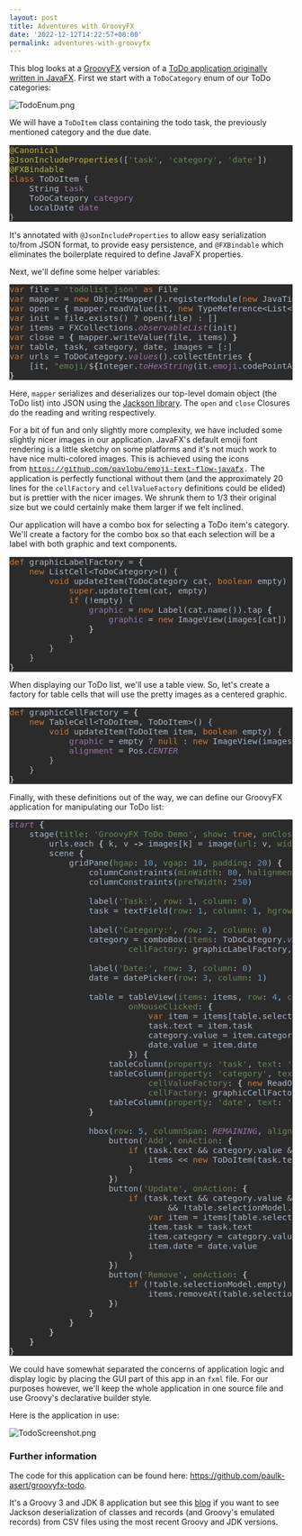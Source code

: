 ```yaml
---
layout: post
title: Adventures with GroovyFX
date: '2022-12-12T14:22:57+00:00'
permalink: adventures-with-groovyfx
---
```

<p>This blog looks at a <a href="http://groovyfx.org/" target="_blank">GroovyFX</a> version of a <a href="https://donraab.medium.com/my-weird-and-wonderful-first-adventures-with-javafx-6efe3b1923c8" target="_blank">ToDo application originally written in JavaFX</a>. First we start with a <code>ToDoCategory</code> enum of our ToDo categories:</p><p><img src="https://blogs.apache.org/groovy/mediaresource/453d4f49-c4f0-4f77-977e-863d2f8c47d2" alt="TodoEnum.png"></p>


<p>We will have a <code>ToDoItem</code> class containing the todo task, the previously mentioned category and the due date.</p><pre style="background-color:#2b2b2b;color:#a9b7c6;font-family:'JetBrains Mono',monospace;font-size:11pt;"><span style="color:#bbb529;">@Canonical<br></span><span style="color:#bbb529;">@JsonIncludeProperties</span>([<span style="color:#6a8759;">'task'</span>, <span style="color:#6a8759;">'category'</span>, <span style="color:#6a8759;">'date'</span>])<br><span style="color:#bbb529;">@FXBindable<br></span><span style="color:#cc7832;">class </span>ToDoItem {<br>    String <span style="color:#9876aa;">task<br></span><span style="color:#9876aa;">    </span>ToDoCategory <span style="color:#9876aa;">category<br></span><span style="color:#9876aa;">    </span>LocalDate <span style="color:#9876aa;">date<br></span>}<br></pre>

<p>It's annotated with <code>@JsonIncludeProperties</code> to allow easy serialization to/from JSON format, to provide easy persistence, and <code>@FXBindable</code>&nbsp;which eliminates the boilerplate required to define JavaFX properties.</p>
<p>Next, we'll define some helper variables:</p>
<pre style="background-color:#2b2b2b;color:#a9b7c6;font-family:'JetBrains Mono',monospace;font-size:11pt;"><span style="color:#cc7832;">var </span>file = <span style="color:#6a8759;">'todolist.json' </span><span style="color:#cc7832;">as </span>File<br><span style="color:#cc7832;">var </span>mapper = <span style="color:#cc7832;">new </span>ObjectMapper().registerModule(<span style="color:#cc7832;">new </span>JavaTimeModule())<br><span style="color:#cc7832;">var </span>open = <span style="font-weight:bold;">{ </span>mapper.readValue(it, <span style="color:#cc7832;">new </span>TypeReference&lt;List&lt;ToDoItem&gt;&gt;() {}) <span style="font-weight:bold;">}<br></span><span style="color:#cc7832;">var </span>init = file.exists() ? open(file) : []<br><span style="color:#cc7832;">var </span>items = FXCollections.<span style="color:#9876aa;font-style:italic;">observableList</span>(init)<br><span style="color:#cc7832;">var </span>close = <span style="font-weight:bold;">{ </span>mapper.writeValue(file, items) <span style="font-weight:bold;">}<br></span><span style="color:#cc7832;">var </span>table, task, category, date, images = [:]<br><span style="color:#cc7832;">var </span>urls = ToDoCategory.<span style="color:#9876aa;font-style:italic;">values</span>().collectEntries <span style="font-weight:bold;">{<br></span><span style="font-weight:bold;">    </span>[it, <span style="color:#6a8759;">"emoji/</span>$<span style="font-weight:bold;">{</span>Integer.<span style="color:#9876aa;font-style:italic;">toHexString</span>(it.<span style="color:#9876aa;">emoji</span>.codePointAt(<span style="color:#6897bb;">0</span>))<span style="font-weight:bold;">}</span><span style="color:#6a8759;">.png"</span>]<br><span style="font-weight:bold;">}<br></span></pre>

<p>Here, <code>mapper</code> serializes and deserializes our top-level domain object (the ToDo list) into JSON using the <a href="https://github.com/FasterXML/jackson" target="_blank">Jackson library</a>. The&nbsp;<code>open</code> and <code>close</code>&nbsp;Closures do the reading and writing respectively.
</p>
<p>For a bit of fun and only slightly more complexity, we have included some slightly nicer images in our application. JavaFX's default emoji font rendering is a little sketchy on some platforms and it's not much work to have nice multi-colored images. This is achieved using the icons from&nbsp;<span style="background-color: rgb(245, 245, 245); color: rgb(51, 51, 51); font-family: Menlo, Monaco, Consolas, &quot;Courier New&quot;, monospace; font-size: 13px;"><a href="https://github.com/pavlobu/emoji-text-flow-javafx" target="_blank">https://github.com/pavlobu/emoji-text-flow-javafx</a>.</span>&nbsp;The application is perfectly functional without them (and the approximately 20 lines for the&nbsp;<code>cellFactory</code> and <code>cellValueFactory</code> definitions could be elided) but is prettier with the nicer images. We shrunk them to 1/3 their original size but we could certainly make them larger if we felt inclined.</p>
<p>Our application will have a combo box for selecting a ToDo item's category. We'll create a factory for the combo box so that each selection will be a label with both graphic and text components.</p>

<pre style="background-color:#2b2b2b;color:#a9b7c6;font-family:'JetBrains Mono',monospace;font-size:11pt;"><span style="color:#cc7832;">def </span>graphicLabelFactory = <span style="font-weight:bold;">{<br></span><span style="font-weight:bold;">    </span><span style="color:#cc7832;">new </span>ListCell&lt;ToDoCategory&gt;() {<br>        <span style="color:#cc7832;">void </span>updateItem(ToDoCategory cat, <span style="color:#cc7832;">boolean </span>empty) {<br>            <span style="color:#cc7832;">super</span>.updateItem(cat, empty)<br>            <span style="color:#cc7832;">if </span>(!empty) {<br>                <span style="color:#9876aa;">graphic </span>= <span style="color:#cc7832;">new </span>Label(cat.name()).tap <span style="font-weight:bold;">{<br></span><span style="font-weight:bold;">                    </span><span style="color:#9876aa;">graphic </span>= <span style="color:#cc7832;">new </span>ImageView(images[cat])<br>                <span style="font-weight:bold;">}<br></span><span style="font-weight:bold;">            </span>}<br>        }<br>    }<br><span style="font-weight:bold;">}<br></span></pre>

<p>When displaying our ToDo list, we'll use a table view. So, let's create a factory for table cells that will use the pretty images as a centered graphic.</p>

<pre style="background-color:#2b2b2b;color:#a9b7c6;font-family:'JetBrains Mono',monospace;font-size:11pt;"><span style="color:#cc7832;">def </span>graphicCellFactory = <span style="font-weight:bold;">{<br></span><span style="font-weight:bold;">    </span><span style="color:#cc7832;">new </span>TableCell&lt;ToDoItem, ToDoItem&gt;() {<br>        <span style="color:#cc7832;">void </span>updateItem(ToDoItem item, <span style="color:#cc7832;">boolean </span>empty) {<br>            <span style="color:#9876aa;">graphic </span>= empty ? <span style="color:#cc7832;">null </span>: <span style="color:#cc7832;">new </span>ImageView(images[item.<span style="color:#9876aa;">category</span>])<br>            <span style="color:#9876aa;">alignment </span>= Pos.<span style="color:#9876aa;font-style:italic;">CENTER<br></span><span style="color:#9876aa;font-style:italic;">        </span>}<br>    }<br><span style="font-weight:bold;">}<br></span></pre>

<p>Finally, with these definitions out of the way, we can define our GroovyFX application for manipulating our ToDo list:</p><pre style="background-color:#2b2b2b;color:#a9b7c6;font-family:'JetBrains Mono',monospace;font-size:11pt;"><span style="color:#9876aa;font-style:italic;">start </span><span style="font-weight:bold;">{<br></span><span style="font-weight:bold;">    </span>stage(<span style="color:#6a8759;">title</span>: <span style="color:#6a8759;">'GroovyFX ToDo Demo'</span>, <span style="color:#6a8759;">show</span>: <span style="color:#cc7832;">true</span>, <span style="color:#6a8759;">onCloseRequest</span>: close) <span style="font-weight:bold;">{<br></span><span style="font-weight:bold;">        </span>urls.each <span style="font-weight:bold;">{ </span>k, v <span style="font-weight:bold;">-&gt; </span>images[k] = image(<span style="color:#6a8759;">url</span>: v, <span style="color:#6a8759;">width</span>: <span style="color:#6897bb;">24</span>, <span style="color:#6a8759;">height</span>: <span style="color:#6897bb;">24</span>) <span style="font-weight:bold;">}<br></span><span style="font-weight:bold;">        </span>scene <span style="font-weight:bold;">{<br></span><span style="font-weight:bold;">            </span>gridPane(<span style="color:#6a8759;">hgap</span>: <span style="color:#6897bb;">10</span>, <span style="color:#6a8759;">vgap</span>: <span style="color:#6897bb;">10</span>, <span style="color:#6a8759;">padding</span>: <span style="color:#6897bb;">20</span>) <span style="font-weight:bold;">{<br></span><span style="font-weight:bold;">                </span>columnConstraints(<span style="color:#6a8759;">minWidth</span>: <span style="color:#6897bb;">80</span>, <span style="color:#6a8759;">halignment</span>: <span style="color:#6a8759;">'right'</span>)<br>                columnConstraints(<span style="color:#6a8759;">prefWidth</span>: <span style="color:#6897bb;">250</span>)<br><br>                label(<span style="color:#6a8759;">'Task:'</span>, <span style="color:#6a8759;">row</span>: <span style="color:#6897bb;">1</span>, <span style="color:#6a8759;">column</span>: <span style="color:#6897bb;">0</span>)<br>                task = textField(<span style="color:#6a8759;">row</span>: <span style="color:#6897bb;">1</span>, <span style="color:#6a8759;">column</span>: <span style="color:#6897bb;">1</span>, <span style="color:#6a8759;">hgrow</span>: <span style="color:#6a8759;">'always'</span>)<br><br>                label(<span style="color:#6a8759;">'Category:'</span>, <span style="color:#6a8759;">row</span>: <span style="color:#6897bb;">2</span>, <span style="color:#6a8759;">column</span>: <span style="color:#6897bb;">0</span>)<br>                category = comboBox(<span style="color:#6a8759;">items</span>: ToDoCategory.<span style="color:#9876aa;font-style:italic;">values</span>().toList(),<br>                        <span style="color:#6a8759;">cellFactory</span>: graphicLabelFactory, <span style="color:#6a8759;">row</span>: <span style="color:#6897bb;">2</span>, <span style="color:#6a8759;">column</span>: <span style="color:#6897bb;">1</span>)<br><br>                label(<span style="color:#6a8759;">'Date:'</span>, <span style="color:#6a8759;">row</span>: <span style="color:#6897bb;">3</span>, <span style="color:#6a8759;">column</span>: <span style="color:#6897bb;">0</span>)<br>                date = datePicker(<span style="color:#6a8759;">row</span>: <span style="color:#6897bb;">3</span>, <span style="color:#6a8759;">column</span>: <span style="color:#6897bb;">1</span>)<br><br>                table = tableView(<span style="color:#6a8759;">items</span>: items, <span style="color:#6a8759;">row</span>: <span style="color:#6897bb;">4</span>, <span style="color:#6a8759;">columnSpan</span>: <span style="color:#9876aa;font-style:italic;">REMAINING</span>,<br>                        <span style="color:#6a8759;">onMouseClicked</span>: <span style="font-weight:bold;">{<br></span><span style="font-weight:bold;">                            </span><span style="color:#cc7832;">var </span>item = items[table.selectionModel.selectedIndex.value]<br>                            task.text = item.task<br>                            category.value = item.category<br>                            date.value = item.date<br>                        <span style="font-weight:bold;">}</span>) <span style="font-weight:bold;">{<br></span><span style="font-weight:bold;">                    </span>tableColumn(<span style="color:#6a8759;">property</span>: <span style="color:#6a8759;">'task'</span>, <span style="color:#6a8759;">text</span>: <span style="color:#6a8759;">'Task'</span>, <span style="color:#6a8759;">prefWidth</span>: <span style="color:#6897bb;">200</span>)<br>                    tableColumn(<span style="color:#6a8759;">property</span>: <span style="color:#6a8759;">'category'</span>, <span style="color:#6a8759;">text</span>: <span style="color:#6a8759;">'Category'</span>, <span style="color:#6a8759;">prefWidth</span>: <span style="color:#6897bb;">80</span>,<br>                            <span style="color:#6a8759;">cellValueFactory</span>: <span style="font-weight:bold;">{ </span><span style="color:#cc7832;">new </span>ReadOnlyObjectWrapper(it.value) <span style="font-weight:bold;">}</span>,<br>                            <span style="color:#6a8759;">cellFactory</span>: graphicCellFactory)<br>                    tableColumn(<span style="color:#6a8759;">property</span>: <span style="color:#6a8759;">'date'</span>, <span style="color:#6a8759;">text</span>: <span style="color:#6a8759;">'Date'</span>, <span style="color:#6a8759;">prefWidth</span>: <span style="color:#6897bb;">90</span>, <span style="color:#6a8759;">type</span>: Date)<br>                <span style="font-weight:bold;">}<br></span><span style="font-weight:bold;"><br></span><span style="font-weight:bold;">                </span>hbox(<span style="color:#6a8759;">row</span>: <span style="color:#6897bb;">5</span>, <span style="color:#6a8759;">columnSpan</span>: <span style="color:#9876aa;font-style:italic;">REMAINING</span>, <span style="color:#6a8759;">alignment</span>: CENTER, <span style="color:#6a8759;">spacing</span>: <span style="color:#6897bb;">10</span>) <span style="font-weight:bold;">{<br></span><span style="font-weight:bold;">                    </span>button(<span style="color:#6a8759;">'Add'</span>, <span style="color:#6a8759;">onAction</span>: <span style="font-weight:bold;">{<br></span><span style="font-weight:bold;">                        </span><span style="color:#cc7832;">if </span>(task.text &amp;&amp; category.value &amp;&amp; date.value) {<br>                            items &lt;&lt; <span style="color:#cc7832;">new </span>ToDoItem(task.text, category.value, date.value)<br>                        }<br>                    <span style="font-weight:bold;">}</span>)<br>                    button(<span style="color:#6a8759;">'Update'</span>, <span style="color:#6a8759;">onAction</span>: <span style="font-weight:bold;">{</span>
                        <span style="color:#cc7832;">if </span>(task.text &amp;&amp; category.value &amp;&amp; date.value 
                                &amp;&amp; !table.selectionModel.empty) {
                            <span style="color:#cc7832;">var </span>item = items[table.selectionModel.selectedIndex.value]<br>                            item.task = task.text<br>                            item.category = category.value<br>                            item.date = date.value<br>                        }<br>                    <span style="font-weight:bold;">}</span>)<br>                    button(<span style="color:#6a8759;">'Remove'</span>, <span style="color:#6a8759;">onAction</span>: <span style="font-weight:bold;">{<br></span><span style="font-weight:bold;">                        </span><span style="color:#cc7832;">if </span>(!table.selectionModel.empty)<br>                            items.removeAt(table.selectionModel.selectedIndex.value)<br>                    <span style="font-weight:bold;">}</span>)<br>                <span style="font-weight:bold;">}<br></span><span style="font-weight:bold;">            }<br></span><span style="font-weight:bold;">        }<br></span><span style="font-weight:bold;">    }<br></span><span style="font-weight:bold;">}<br></span></pre>

<p>We could have somewhat separated the concerns of application logic and display logic by placing the GUI part of this app in an&nbsp;<code>fxml</code> file. For our purposes however, we'll keep the whole application in one source file and use Groovy's declarative builder style.</p>
<p>Here is the application in use:</p><p><img src="https://blogs.apache.org/groovy/mediaresource/62c91bfb-6594-4858-8368-e17e518b7c26" alt="TodoScreenshot.png"><br></p>

<h3>Further information</h3>

<p>The code for this application can be found here:&nbsp;<a href="https://github.com/paulk-asert/groovyfx-todo" target="_blank">https://github.com/paulk-asert/groovyfx-todo</a>.</p><p>It's a Groovy 3 and JDK 8 application but see this <a href="https://blogs.apache.org/groovy/entry/reading-and-writing-csv-files" target="_blank">blog</a> if you want to see Jackson deserialization of classes and records (and Groovy's emulated records) from CSV files using the most recent Groovy and JDK versions.</p>
